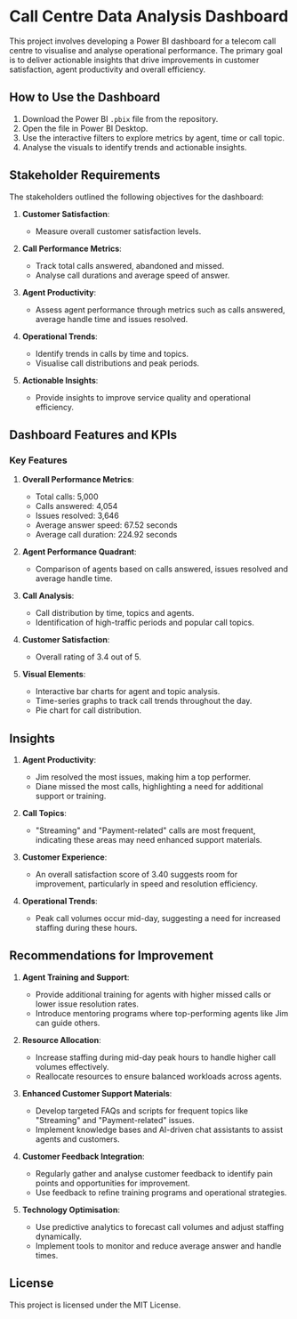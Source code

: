 
# Call Centre Data Analysis Dashboard

This project involves developing a Power BI dashboard for a telecom call centre to visualise and analyse operational performance. The primary goal is to deliver actionable insights that drive improvements in customer satisfaction, agent productivity and overall efficiency.


## How to Use the Dashboard
1. Download the Power BI `.pbix` file from the repository.
2. Open the file in Power BI Desktop.
3. Use the interactive filters to explore metrics by agent, time or call topic.
4. Analyse the visuals to identify trends and actionable insights.

## Stakeholder Requirements
The stakeholders outlined the following objectives for the dashboard:

1. **Customer Satisfaction**:
   - Measure overall customer satisfaction levels.

2. **Call Performance Metrics**:
   - Track total calls answered, abandoned and missed.
   - Analyse call durations and average speed of answer.

3. **Agent Productivity**:
   - Assess agent performance through metrics such as calls answered, average handle time and issues resolved.

4. **Operational Trends**:
   - Identify trends in calls by time and topics.
   - Visualise call distributions and peak periods.

5. **Actionable Insights**:
   - Provide insights to improve service quality and operational efficiency.

## Dashboard Features and KPIs

### Key Features
1. **Overall Performance Metrics**:
   - Total calls: 5,000
   - Calls answered: 4,054
   - Issues resolved: 3,646
   - Average answer speed: 67.52 seconds
   - Average call duration: 224.92 seconds

2. **Agent Performance Quadrant**:
   - Comparison of agents based on calls answered, issues resolved and average handle time.

3. **Call Analysis**:
   - Call distribution by time, topics and agents.
   - Identification of high-traffic periods and popular call topics.

4. **Customer Satisfaction**:
   - Overall rating of 3.4 out of 5.

5. **Visual Elements**:
   - Interactive bar charts for agent and topic analysis.
   - Time-series graphs to track call trends throughout the day.
   - Pie chart for call distribution.

## Insights
1. **Agent Productivity**:
   - Jim resolved the most issues, making him a top performer.
   - Diane missed the most calls, highlighting a need for additional support or training.

2. **Call Topics**:
   - "Streaming" and "Payment-related" calls are most frequent, indicating these areas may need enhanced support materials.

3. **Customer Experience**:
   - An overall satisfaction score of 3.40 suggests room for improvement, particularly in speed and resolution efficiency.

4. **Operational Trends**:
   - Peak call volumes occur mid-day, suggesting a need for increased staffing during these hours.

## Recommendations for Improvement
1. **Agent Training and Support**:
   - Provide additional training for agents with higher missed calls or lower issue resolution rates.
   - Introduce mentoring programs where top-performing agents like Jim can guide others.

2. **Resource Allocation**:
   - Increase staffing during mid-day peak hours to handle higher call volumes effectively.
   - Reallocate resources to ensure balanced workloads across agents.

3. **Enhanced Customer Support Materials**:
   - Develop targeted FAQs and scripts for frequent topics like "Streaming" and "Payment-related" issues.
   - Implement knowledge bases and AI-driven chat assistants to assist agents and customers.

4. **Customer Feedback Integration**:
   - Regularly gather and analyse customer feedback to identify pain points and opportunities for improvement.
   - Use feedback to refine training programs and operational strategies.

5. **Technology Optimisation**:
   - Use predictive analytics to forecast call volumes and adjust staffing dynamically.
   - Implement tools to monitor and reduce average answer and handle times.

## License
This project is licensed under the MIT License.
